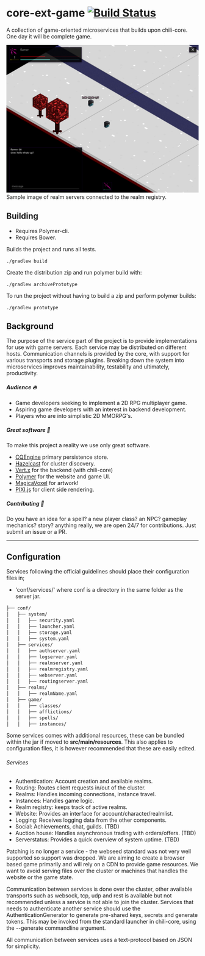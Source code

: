 # core-ext-game [![Build Status](https://travis-ci.org/codingchili/chili-game-ext.svg?branch=master)](https://travis-ci.org/codingchili/chili-game-ext)

A collection of game-oriented microservices that builds upon chili-core. One day it will be complete game.

![realm-list.png](images/in-game.png)
Sample image of realm servers connected to the realm registry.

## Building

- Requires Polymer-cli.
- Requires Bower.

Builds the project and runs all tests.
```
./gradlew build
```

Create the distribution zip and run polymer build with:
```
./gradlew archivePrototype
```

To run the project without having to build a zip and perform polymer builds:
```
./gradlew prototype
```

## Background
The purpose of the service part of the project is to provide implementations for use with game servers. Each service may be distributed on different hosts. Communication channels is provided by the core, with support for various transports and storage plugins. Breaking down the system into microservices improves maintainability, testability and ultimately, productivity.

##### Audience :fire:
* Game developers seeking to implement a 2D RPG multiplayer game.
* Aspiring game developers with an interest in backend development.
* Players who are into simplistic 2D MMORPG's.

##### Great software :blue_heart:
To make this project a reality we use only great software.

- [CQEngine](https://github.com/npgall/cqengine) primary persistence store.
- [Hazelcast](https://hazelcast.com/) for cluster discovery.
- [Vert.x](https://vertx.io/) for the backend (with chili-core)
- [Polymer](https://www.polymer-project.org/) for the website and game UI.
- [MagicaVoxel](https://ephtracy.github.io/) for artwork!
- [PIXI.js](http://www.pixijs.com/) for client side rendering.

##### Contributing :purple_heart:
Do you have an idea for a spell? a new player class? an NPC? gameplay mechanics? story? anything really, we are open 24/7 for contributions. Just submit an issue or a PR.

---

## Configuration
Services following the official guidelines should place their configuration files in;
- 'conf/services/' 
where conf is a directory in the same folder as the server jar.
```
├── conf/
│   ├── system/
│   │   ├── security.yaml
│   │   ├── launcher.yaml
│   │   ├── storage.yaml
│   │   ├── system.yaml
│   ├── services/
│   │   ├── authserver.yaml
│   │   ├── logserver.yaml
│   │   ├── realmserver.yaml
│   │   ├── realmregistry.yaml
│   │   ├── webserver.yaml
│   │   ├── routingserver.yaml
│   ├── realms/
│   │   ├── realmName.yaml
│   ├── game/
│   │   ├── classes/
│   │   ├── afflictions/
│   │   ├── spells/
│   │   ├── instances/
```
Some services comes with additional resources, these can be bundled within the jar if moved to **src/main/resources**. This also applies to configuration files, it is however recommended that these are easily edited. 

###### Services
* Authentication: Account creation and available realms.
* Routing: Routes client requests in/out of the cluster.
* Realms: Handles incoming connections, instance travel.
 * Instances: Handles game logic.
* Realm registry: keeps track of active realms. 
* Website: Provides an interface for account/character/realmlist.
* Logging: Receives logging data from the other components.
* Social: Achievements, chat, guilds. (TBD)
* Auction house: Handles asynchronous trading with orders/offers. (TBD)
* Serverstatus: Provides a quick overview of system uptime. (TBD)

Patching is no longer a service - the webseed standard was not very well supported so support was dropped. We are aiming to create a browser based game primarily and will rely on a CDN to provide game resources. We want to avoid serving files over the cluster or machines that handles the website or the game state.

Communication between services is done over the cluster, other available transports such as websock, tcp, udp and rest is available but not recommended unless a service is not able to join the cluster. Services that needs to authenticate another service should use the AuthenticationGenerator to generate pre-shared keys, secrets and generate tokens. This may be invoked from the standard launcher in chili-core, using the --generate commandline argument.

All communication between services uses a text-protocol based on JSON for simplicity.
